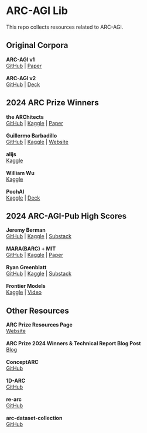 # ARC-AGI Lib

This repo collects resources related to ARC-AGI.

## Original Corpora
**ARC-AGI v1**<br>[GitHub](https://GitHub.com/fchollet/ARC-AGI) | [Paper](https://arxiv.org/pdf/1911.01547)
<br><br>
**ARC-AGI v2**<br>[GitHub](https://GitHub.com/arcprize/ARC-AGI-2) | [Deck](https://docs.google.com/presentation/d/1hQrGh5YI6MK3PalQYSQs4CQERrYBQZue8PBLjjHIMgI/edit?slide=id.g33afc1f2bc4_0_0#slide=id.g33afc1f2bc4_0_0)

## 2024 ARC Prize Winners
**the ARChitects**<br>[GitHub](https://GitHub.com/da-fr/arc-prize-2024/) | [Kaggle](https://www.kaggle.com/code/gregkamradt/arc-prize-v8?scriptVersionId=211457842) | [Paper](https://da-fr.GitHub.io/arc-prize-2024/the_architects.pdf)
<br><br>
**Guillermo Barbadillo**<br>[GitHub](https://GitHub.com/ironbar/arc24) | [Kaggle](https://www.kaggle.com/code/ironbar/single-task-test-time-fine-tuning-for-arc24?scriptVersionId=199282752) | [Website](https://ironbar.GitHub.io/arc24/05_Solution_Summary/)
<br><br>
**alijs**<br>[Kaggle](https://www.kaggle.com/code/gregkamradt/arc-prize-2024-solution-4th-place-score-40-811b72)
<br><br>
**William Wu**<br>[Kaggle](https://www.kaggle.com/code/gregkamradt/small-sample-arc24)
<br><br>
**PoohAI**<br>[Kaggle](https://www.kaggle.com/code/gregkamradt/arc-prize-2024-8th-place-solution) | [Deck](https://drive.google.com/file/d/1kTom9M54LVfLbPDQHpGgfUs3y1IYIpy2/view)

## 2024 ARC-AGI-Pub High Scores
**Jeremy Berman**<br>[GitHub](https://GitHub.com/jerber/arc_agi) | [Kaggle](https://www.kaggle.com/code/jerber/jeremy-arc) | [Substack](https://jeremyberman.substack.com/p/how-i-got-a-record-536-on-arc-agi)
<br><br>
**MARA(BARC) + MIT**<br>[GitHub](https://GitHub.com/ekinakyurek/marc) | [Kaggle](https://www.kaggle.com/code/xu3cpn/ensemble-induction-and-transduction) | [Paper](https://ekinakyurek.GitHub.io/papers/ttt.pdf)
<br><br>
**Ryan Greenblatt**<br>[GitHub](https://GitHub.com/rgreenblatt/arc_draw_more_samples_pub) | [Kaggle](https://www.kaggle.com/code/rgreenblatt/rg-basic-ported-submission) | [Substack](https://redwoodresearch.substack.com/p/getting-50-sota-on-arc-agi-with-gpt)
<br><br>
**Frontier Models**<br>[Kaggle](https://www.kaggle.com/code/gregkamradt/using-frontier-models-on-arc-agi-via-langchain) | [Video](https://www.youtube.com/watch?v=crhrzhVjWog)

## Other Resources
**ARC Prize Resources Page**<br>[Website](https://arcprize.org/resources)
<br><br>
**ARC Prize 2024 Winners & Technical Report Blog Post**<br>[Blog](https://arcprize.org/blog/arc-prize-2024-winners-technical-report)
<br><br>
**ConceptARC**<br>[GitHub](https://GitHub.com/victorvikram/ConceptARC)
<br><br>
**1D-ARC**<br>[GitHub](https://GitHub.com/khalil-research/1D-ARC)
<br><br>
**re-arc**<br>[GitHub](https://GitHub.com/michaelhodel/re-arc)
<br><br>
**arc-dataset-collection**<br>[GitHub](https://GitHub.com/neoneye/arc-dataset-collection)

